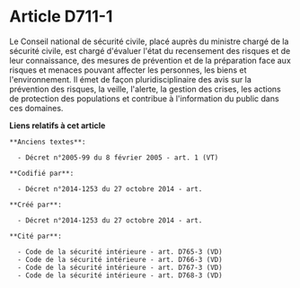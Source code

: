 # Article D711-1

Le Conseil national de sécurité civile, placé auprès du ministre chargé de la sécurité civile, est chargé d'évaluer l'état du
recensement des risques et de leur connaissance, des mesures de prévention et de la préparation face aux risques et menaces
pouvant affecter les personnes, les biens et l'environnement. Il émet de façon pluridisciplinaire des avis sur la prévention
des risques, la veille, l'alerte, la gestion des crises, les actions de protection des populations et contribue à
l'information du public dans ces domaines.

**Liens relatifs à cet article**

	**Anciens textes**:

	  - Décret n°2005-99 du 8 février 2005 - art. 1 (VT)

	**Codifié par**:

	  - Décret n°2014-1253 du 27 octobre 2014 - art.

	**Créé par**:

	  - Décret n°2014-1253 du 27 octobre 2014 - art.

	**Cité par**:

	  - Code de la sécurité intérieure - art. D765-3 (VD)
	  - Code de la sécurité intérieure - art. D766-3 (VD)
	  - Code de la sécurité intérieure - art. D767-3 (VD)
	  - Code de la sécurité intérieure - art. D768-3 (VD)
